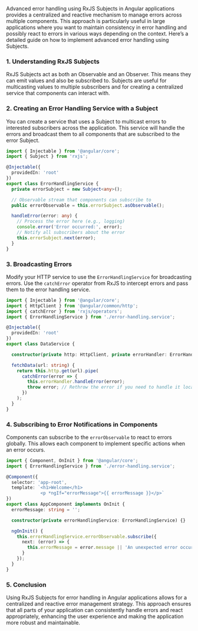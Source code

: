 Advanced error handling using RxJS Subjects in Angular applications provides a centralized and reactive mechanism to manage errors across multiple components. This approach is particularly useful in large applications where you want to maintain consistency in error handling and possibly react to errors in various ways depending on the context. Here’s a detailed guide on how to implement advanced error handling using Subjects.

### 1. Understanding RxJS Subjects

RxJS Subjects act as both an Observable and an Observer. This means they can emit values and also be subscribed to. Subjects are useful for multicasting values to multiple subscribers and for creating a centralized service that components can interact with.

### 2. Creating an Error Handling Service with a Subject

You can create a service that uses a Subject to multicast errors to interested subscribers across the application. This service will handle the errors and broadcast them to all components that are subscribed to the error Subject.

```typescript
import { Injectable } from '@angular/core';
import { Subject } from 'rxjs';

@Injectable({
  providedIn: 'root'
})
export class ErrorHandlingService {
  private errorSubject = new Subject<any>();

  // Observable stream that components can subscribe to
  public errorObservable = this.errorSubject.asObservable();

  handleError(error: any) {
    // Process the error here (e.g., logging)
    console.error('Error occurred:', error);
    // Notify all subscribers about the error
    this.errorSubject.next(error);
  }
}
```

### 3. Broadcasting Errors

Modify your HTTP service to use the `ErrorHandlingService` for broadcasting errors. Use the `catchError` operator from RxJS to intercept errors and pass them to the error handling service.

```typescript
import { Injectable } from '@angular/core';
import { HttpClient } from '@angular/common/http';
import { catchError } from 'rxjs/operators';
import { ErrorHandlingService } from './error-handling.service';

@Injectable({
  providedIn: 'root'
})
export class DataService {

  constructor(private http: HttpClient, private errorHandler: ErrorHandlingService) { }

  fetchData(url: string) {
    return this.http.get(url).pipe(
      catchError(error => {
        this.errorHandler.handleError(error);
        throw error; // Rethrow the error if you need to handle it locally as well
      })
    );
  }
}
```

### 4. Subscribing to Error Notifications in Components

Components can subscribe to the `errorObservable` to react to errors globally. This allows each component to implement specific actions when an error occurs.

```typescript
import { Component, OnInit } from '@angular/core';
import { ErrorHandlingService } from './error-handling.service';

@Component({
  selector: 'app-root',
  template: `<h1>Welcome</h1>
             <p *ngIf="errorMessage">{{ errorMessage }}</p>`
})
export class AppComponent implements OnInit {
  errorMessage: string = '';

  constructor(private errorHandlingService: ErrorHandlingService) {}

  ngOnInit() {
    this.errorHandlingService.errorObservable.subscribe({
      next: (error) => {
        this.errorMessage = error.message || 'An unexpected error occurred';
      }
    });
  }
}
```

### 5. Conclusion

Using RxJS Subjects for error handling in Angular applications allows for a centralized and reactive error management strategy. This approach ensures that all parts of your application can consistently handle errors and react appropriately, enhancing the user experience and making the application more robust and maintainable.